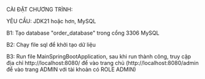 CÀI ĐẶT CHƯƠNG TRÌNH:

YÊU CẦU: JDK21 hoặc hơn, MySQL

B1: Tạo database "order_database" trong cổng 3306 MySQL

B2: Chạy file sql để khởi tạo dữ liệu

B3: Run file MainSpringBootApplication, sau khi run thành công, truy cập địa chỉ http://localhost:8080/ để vào trang chủ (http://localhost:8080/admin để vào trang ADMIN với tài khoản có ROLE ADMIN)
